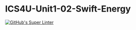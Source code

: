 # ICS4U-Unit1-02-Swift-Energy
[![GitHub's Super Linter](https://github.com/Malcolm-Tompkins/ICS4U-Unit1-02-Swift-Energy/workflows/GitHub's%20Super%20Linter/badge.svg)](https://github.com/Malcolm-Tompkins/ICS4U-Unit1-02-Swift-Energy/actions)
